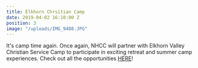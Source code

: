 ```yaml
---
title: Elkhorn Chrsitian Camp
date: 2019-04-02 16:10:00 Z
position: 3
image: "/uploads/IMG_9408.JPG"
---
```


It's camp time again. Once again, NHCC will partner with Elkhorn Valley Christian Service Camp to participate in exciting retreat and summer camp experiences. Check out all the opportunities [HERE](http://www.elkhornvalley.com/)! 